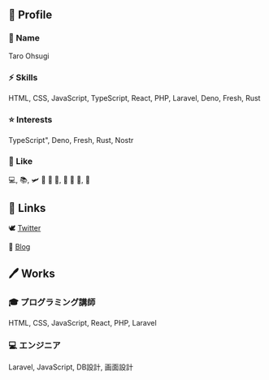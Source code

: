 ## 👾 Profile

<!--
```json
{
  "name": "Taro Ohsugi",
  "works" : [
    {
      "work": "🎓 G's ACADEMY FUKUOKA 主任講師",
      "skills": [
        "JavaScript",
        "React",
        "PHP",
        "Laravel"
      ]
    },
    {
      "work": "🎓 エンジニア",
      "skills": [
        "Laravel",
        "JavaScript",
        "画面設計",
        "DB設計"
      ]
    }
  ],
  "interests": [
    "TypeScript",
    "Deno",
    "Fresh",
    "Rust"
  ],
  "like": [
    ["💻", "📚", "✈", "🥃"]
  ]
}
```
-->

### 📝 Name

Taro Ohsugi

### ⚡ Skills

HTML, CSS, JavaScript, TypeScript, React, PHP, Laravel, Deno, Fresh, Rust

### ⭐ Interests

TypeScript", Deno, Fresh, Rust, Nostr

### 🥃 Like

💻, 📚, 🛩️ 🚌 🚅 🚃, 🥃 🍷 🍺, 🚮

## 🔗 Links

🕊 [Twitter](https://twitter.com/taroosg)

📝 [Blog](https://taroosg.dev/)


## 🖊 Works

### 🎓 プログラミング講師

HTML, CSS, JavaScript, React, PHP, Laravel

### 💻 エンジニア

Laravel, JavaScript, DB設計, 画面設計




